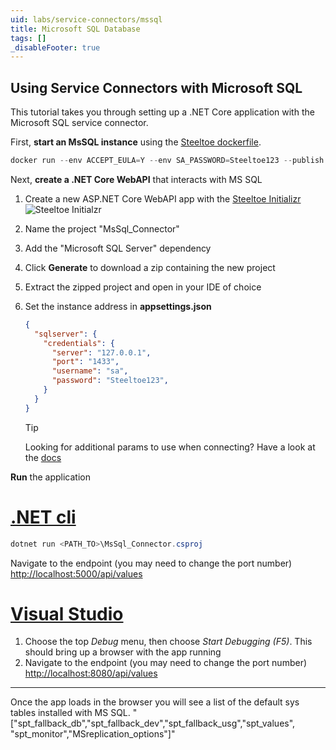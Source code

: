 ```yaml
---
uid: labs/service-connectors/mssql
title: Microsoft SQL Database
tags: []
_disableFooter: true
---
```


## Using Service Connectors with Microsoft SQL

This tutorial takes you through setting up a .NET Core application with the Microsoft SQL service connector.

First, **start an MsSQL instance** using the [Steeltoe dockerfile](https://github.com/steeltoeoss/dockerfiles).

  ```powershell
  docker run --env ACCEPT_EULA=Y --env SA_PASSWORD=Steeltoe123 --publish 1433:1433 steeltoeoss/mssql
  ```

Next, **create a .NET Core WebAPI** that interacts with MS SQL

1. Create a new ASP.NET Core WebAPI app with the [Steeltoe Initializr](https://start.steeltoe.io)
    ![Steeltoe Initialzr](~/labs/images/initializr/mssql.png)
1. Name the project "MsSql_Connector"
1. Add the "Microsoft SQL Server" dependency
1. Click **Generate** to download a zip containing the new project
1. Extract the zipped project and open in your IDE of choice
1. Set the instance address in **appsettings.json**

    ```json
    {
      "sqlserver": {
        "credentials": {
          "server": "127.0.0.1",
          "port": "1433",
          "username": "sa",
          "password": "Steeltoe123",
        }
      }
    }
    ```

    > [!TIP]
    >Looking for additional params to use when connecting? Have a look at the [docs](~/api/v3/welcome/index.md)

**Run** the application

  # [.NET cli](#tab/cli)

  ```powershell
  dotnet run <PATH_TO>\MsSql_Connector.csproj
  ```

  Navigate to the endpoint (you may need to change the port number) [http://localhost:5000/api/values](http://localhost:5000/api/values)

  # [Visual Studio](#tab/vs)

  1. Choose the top *Debug* menu, then choose *Start Debugging (F5)*. This should bring up a browser with the app running
  1. Navigate to the endpoint (you may need to change the port number) [http://localhost:8080/api/values](http://localhost:8080/api/values)
  
  ***

Once the app loads in the browser you will see a list of the default sys tables installed with MS SQL.
"["spt_fallback_db","spt_fallback_dev","spt_fallback_usg","spt_values", "spt_monitor","MSreplication_options"]"
